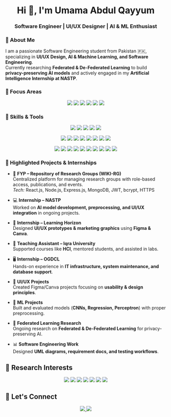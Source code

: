 <h1 align="center">Hi 👋, I'm Umama Abdul Qayyum</h1>
<h3 align="center">Software Engineer | UI/UX Designer | AI & ML Enthusiast</h3>

### 🔹 About Me
I am a passionate Software Engineering student from Pakistan 🇵🇰, specializing in **UI/UX Design, AI & Machine Learning, and Software Engineering**.  
Currently researching **Federated & De-Federated Learning** to build **privacy-preserving AI models** and actively engaged in my **Artificial Intelligence Internship at NASTP**.  

### 🔹 Focus Areas
<p align="center">
  <img src="https://img.shields.io/badge/UI/UX_Design-F24E1E?style=for-the-badge" />
  <img src="https://img.shields.io/badge/AI_ML-FF6F61?style=for-the-badge" />
  <img src="https://img.shields.io/badge/Deep_Learning-FF6F61?style=for-the-badge" />
  <img src="https://img.shields.io/badge/Computer_Vision-FF6F61?style=for-the-badge" />
  <img src="https://img.shields.io/badge/Explainable_AI-20B2AA?style=for-the-badge" />
  <img src="https://img.shields.io/badge/Software_Engineering-0077B5?style=for-the-badge" />
</p>

### 🔹 Skills & Tools
<p align="center">
  <!-- UI/UX & Design -->
  <img src="https://img.shields.io/badge/Figma-F24E1E?style=for-the-badge&logo=figma&logoColor=white" />
  <img src="https://img.shields.io/badge/Canva-00C4CC?style=for-the-badge&logo=canva&logoColor=white" />
  <img src="https://img.shields.io/badge/HTML-E34F26?style=for-the-badge&logo=html5&logoColor=white" />
  <img src="https://img.shields.io/badge/CSS-1572B6?style=for-the-badge&logo=css3&logoColor=white" />
  <img src="https://img.shields.io/badge/Bootstrap-563D7C?style=for-the-badge&logo=bootstrap&logoColor=white" />
</p>

<p align="center">
  <!-- Programming & AI/ML -->
  <img src="https://img.shields.io/badge/Python-3776AB?style=for-the-badge&logo=python&logoColor=white" />
  <img src="https://img.shields.io/badge/PyTorch-EE4C2C?style=for-the-badge&logo=pytorch&logoColor=white" />
  <img src="https://img.shields.io/badge/NumPy-013243?style=for-the-badge&logo=numpy&logoColor=white" />
  <img src="https://img.shields.io/badge/Gradient_Descent-6A5ACD?style=for-the-badge" />
  <img src="https://img.shields.io/badge/CNN-FF7F50?style=for-the-badge" />
  <img src="https://img.shields.io/badge/Linear_Regression-FFB347?style=for-the-badge" />
  <img src="https://img.shields.io/badge/Logistic_Regression-F4A460?style=for-the-badge" />
  <img src="https://img.shields.io/badge/Perceptron-DC143C?style=for-the-badge" />
</p>

<p align="center">
  <!-- Software & Systems Tools -->
  <img src="https://img.shields.io/badge/Jupyter-F37626?style=for-the-badge&logo=jupyter&logoColor=white" />
  <img src="https://img.shields.io/badge/Google_Colab-F9AB00?style=for-the-badge&logo=googlecolab&logoColor=white" />
  <img src="https://img.shields.io/badge/Wordpress-43B02A?style=for-the-badge&logo=Wordpress&logoColor=white" />
  <img src="https://img.shields.io/badge/Visual_Studio-5C2D91?style=for-the-badge&logo=visualstudiocode&logoColor=white" />
  <img src="https://img.shields.io/badge/MySQL-4479A1?style=for-the-badge&logo=mysql&logoColor=white" />
  <img src="https://img.shields.io/badge/Jira-0052CC?style=for-the-badge&logo=jira&logoColor=white" />
  <img src="https://img.shields.io/badge/Trello-0052CC?style=for-the-badge&logo=trello&logoColor=white" />
  <img src="https://img.shields.io/badge/Selenium-43B02A?style=for-the-badge&logo=selenium&logoColor=white" />
  <img src="https://img.shields.io/badge/Ubuntu-E95420?style=for-the-badge&logo=ubuntu&logoColor=white" />
  <img src="https://img.shields.io/badge/Cisco_Packet_Tracer-1BA0E2?style=for-the-badge&logo=cisco&logoColor=white" />
</p>

### 🔹 Highlighted Projects & Internships
- 🚀 **FYP – Repository of Research Groups (WIKI-RG)**  
  Centralized platform for managing research groups with role-based access, publications, and events.  
  *Tech:* React.js, Node.js, Express.js, MongoDB, JWT, bcrypt, HTTPS  

- 💻 **Internship – NASTP**  
  Worked on **AI model development, preprocessing, and UI/UX integration** in ongoing projects.  

- 🎨 **Internship – Learning Horizon**  
  Designed **UI/UX prototypes & marketing graphics** using **Figma & Canva**.  

- 🏫 **Teaching Assistant – Iqra University**  
  Supported courses like **HCI**, mentored students, and assisted in labs.  

- 🖥️ **Internship – OGDCL**  
  Hands-on experience in **IT infrastructure, system maintenance, and database support**.  

- 🎨 **UI/UX Projects**  
  Created Figma/Canva projects focusing on **usability & design principles**.  

- 🤖 **ML Projects**  
  Built and evaluated models (**CNNs, Regression, Perceptron**) with proper preprocessing.  

- 🔬 **Federated Learning Research**  
  Ongoing research on **Federated & De-Federated Learning** for privacy-preserving AI.  

- 📊 **Software Engineering Work**  
  Designed **UML diagrams, requirement docs, and testing workflows**.  


## 🔬 Research Interests  
<p align="center">
  <img src="https://img.shields.io/badge/Explainable_AI_(XAI)-4682B4?style=for-the-badge" />
  <img src="https://img.shields.io/badge/Computer_Vision_in_Healthcare-9370DB?style=for-the-badge" />
  <img src="https://img.shields.io/badge/Deep_Learning_Optimization-FF7F50?style=for-the-badge" />
  <img src="https://img.shields.io/badge/Model_Transparency-2F4F4F?style=for-the-badge" />
  <img src="https://img.shields.io/badge/AI_for_Real_World_Impact-6B8E23?style=for-the-badge" />
  <img src="https://img.shields.io/badge/Medical_Imaging_Segmentation_&_Classification-CD5C5C?style=for-the-badge" />
  <img src="https://img.shields.io/badge/Large_Language_Models_(LLMs)-20B2AA?style=for-the-badge" />
</p>

## 🤝 Let's Connect  

<p align="center">
  <a href="https://www.linkedin.com/in/umama-qayyum-618176300" target="_blank">
    <img src="https://img.shields.io/badge/LinkedIn-0077B5?style=for-the-badge&logo=linkedin&logoColor=white"/>
  </a>
  <a href="mailto:umamaqayyum655@gmail.com" target="_blank">
    <img src="https://img.shields.io/badge/Email-D14836?style=for-the-badge&logo=gmail&logoColor=white"/>
  </a>
</p>

